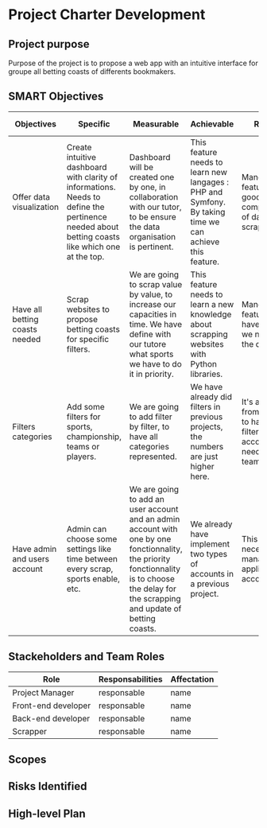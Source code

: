# Project Charter Development

## Project purpose

Purpose of the project is to propose a web app with an intuitive interface for groupe all betting coasts of differents bookmakers.

## SMART Objectives

| Objectives | Specific | Measurable | Achievable | Relevant | Time-bound |
|------------|----------|------------|------------|----------|------------|
| Offer data visualization  | Create intuitive dashboard with clarity of informations. Needs to define the pertinence needed about betting coasts like which one at the top. | Dashboard will be created one by one, in collaboration with our tutor, to be ensure the data organisation is pertinent. | This feature needs to learn new langages : PHP and Symfony. By taking time we can achieve this feature.| Mandatory feature for the good comprehension of data we're scrapped. | 1 to 2 weeks to do it. |
| Have all betting coasts needed  | Scrap websites to propose betting coasts for specific filters. | We are going to scrap value by value, to increase our capacities in time. We have define with our tutore what sports we have to do it in priority. | This feature needs to learn a new knowledge about scrapping websites with Python libraries. | Mandatory features to have all data we need for the dashboard. | 1 to 2 weeks |
| Filters categories | Add some filters for sports, championship, teams or players.  | We are going to add filter by filter, to have all categories represented. | We have already did filters in previous projects, the numbers are just higher here. | It's a demande from our tutor to have these filters to select according to needs of the team. | 3-4 days |
| Have admin and users account   | Admin can choose some settings like time between every scrap, sports enable, etc. | We are going to add an user account and an admin account with one by one fonctionnality, the priority fonctionnality is to choose the delay for the scrapping and update of betting coasts.| We already have implement two types of accounts in a previous project. | This feature is necessary to manage the application and accounts. | 1 week |



## Stackeholders and Team Roles

| Role | Responsabilities | Affectation | 
|------------|----------|------------|
| Project Manager | responsable | name | 
| Front-end developer | responsable | name |
| Back-end developer | responsable |  name |
| Scrapper | responsable | name |


## Scopes


## Risks Identified


## High-level Plan


